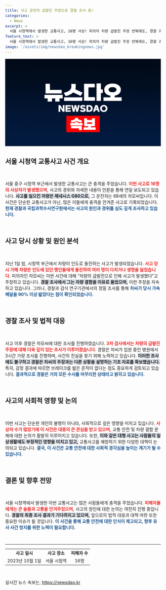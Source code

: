 ```yaml
---
title: 사고 운전자 급발진 주장으로 경찰 조사 중!
categories:
  - News
excerpt: >
  서울 시청역에서 발생한 교통사고, 16명 사상! 피의자 차량 급발진 주장 반복에도, 경찰 과학적 증거로 반박. 사건 진실은 과연 무엇일까? 클릭하여 더 알아보세요!
feature_text: >
  서울 시청역에서 발생한 교통사고, 16명 사상! 피의자 차량 급발진 주장 반복에도, 경찰 과학적 증거로 반박. 사건 진실은 과연 무엇일까? 클릭하여 더 알아보세요!
image: '/assets/img/newsdao_breakingnews.jpg'
---
```


<p><img src="/assets/img/newsdao_breakingnews.jpg" alt="cryptoinkorea 속보" /></p>

<h2 data-ke-size="size26">서울 시청역 교통사고 사건 개요</h2>

<p data-ke-size="size16">&nbsp;</p>

<p>서울 중구 시청역 부근에서 발생한 교통사고는 큰 충격을 주었습니다. <b><span style="color: #ee2323;">이번 사고로 16명의 사상자가 발생했으며,</span></b> 사고의 경위와 자세한 내용이 언론을 통해 연일 보도되고 있습니다. <b><span style="background-color: #21538527;">사고를 일으킨 차량은 제네시스 G80으로,</span></b> 그 운전자는 68세의 차모씨입니다. 이 사건은 단순한 교통사고가 아닌, 많은 이들에게 충격을 안겨준 사고로 기록되었습니다. <b><span style="color: #1a5490;">현재 경찰과 국립과학수사연구원에서는 사고의 원인과 경위를 심도 깊게 조사하고 있습니다.</span></b></p>

<p data-ke-size="size16">&nbsp;</p>

<h2 data-ke-size="size26">사고 당시 상황 및 원인 분석</h2>

<p data-ke-size="size16">&nbsp;</p>

<p>지난 1일 밤, 시청역 부근에서 차량이 인도로 돌진하는 사고가 발생되었습니다. <b><span style="color: #ee2323;">사고 당시 가해 차량은 인도에 있던 행인들에게 돌진하여 여러 명이 다치거나 생명을 잃었습니다.</span></b> 피의자인 차모씨는 이번 사건에 대해 “차량의 급발진으로 인해 사고가 발생했다”고 주장하고 있습니다. <b><span style="background-color: #21538527;">경찰 조사에서 그는 차량 결함을 이유로 들었으며,</span></b> 이런 주장을 지속하고 있습니다. 그러나, 경찰과 감식 연구기관에서의 정밀 조사를 통해 <b><span style="color: #1a5490;">차씨가 당시 가속페달을 90% 이상 밟았다는 점이 확인되었습니다.</span></b></p>

<p data-ke-size="size16">&nbsp;</p>

<h2 data-ke-size="size26">경찰 조사 및 법적 대응</h2>

<p data-ke-size="size16">&nbsp;</p>

<p>사고 이후 경찰은 차모씨에 대한 조사를 진행하였습니다. <b><span style="color: #ee2323;">3차 검사에서는 차량의 급발진 주장에 대해 더욱 깊이 있는 조사가 이루어졌습니다.</span></b> 경찰은 차씨가 입원 중인 병원에서 3시간 가량 조사를 진행하며, 사건의 진실을 찾기 위해 노력하고 있습니다. <b><span style="background-color: #21538527;">이러한 조사에도 불구하고 경찰은 차씨의 주장과는 다른 상황을 설명하는 기초 자료를 확보했습니다.</span></b> 특히, 감정 결과에 따르면 브레이크를 밟은 흔적이 없다는 점도 중요하게 검토되고 있습니다. <b><span style="color: #1a5490;">결과적으로 경찰은 거의 모든 수사를 마무리한 상태라고 밝히고 있습니다.</span></b></p>

<p data-ke-size="size16">&nbsp;</p>

<h2 data-ke-size="size26">사고의 사회적 영향 및 논의</h2>

<p data-ke-size="size16">&nbsp;</p>

<p>이번 사고는 단순한 개인의 불행이 아니라, 사회적으로 깊은 영향을 미치고 있습니다. <b><span style="color: #ee2323;">사상자 수가 많았기에 이 사건은 대중의 큰 관심을 받고 있으며,</span></b> 교통 안전 및 차량 결함 문제에 대한 논의가 활발히 이루어지고 있습니다. 또한, <b><span style="background-color: #21538527;">이와 같은 대형 사고는 사람들의 일상생활에도 부정적인 영향을 미치고 있고,</span></b> 교통사고를 예방하기 위한 다양한 대책이 논의되고 있습니다. <b><span style="color: #1a5490;">결국, 이 사건은 교통 안전에 대한 사회적 경각심을 높이는 계기가 될 수 있습니다.</span></b></p>

<p data-ke-size="size16">&nbsp;</p>

<h2 data-ke-size="size26">결론 및 향후 전망</h2>

<p data-ke-size="size16">&nbsp;</p>

<p>서울 시청역에서 발생한 이번 교통사고는 많은 사람들에게 충격을 주었습니다. <b><span style="color: #ee2323;">피해자들에게는 큰 슬픔과 고통을 안겨주었으며,</span></b> 사고의 원인에 대한 논의는 여전히 진행 중입니다. <b><span style="background-color: #21538527;">경찰의 최종 조사 결과가 기다려지고 있으며,</span></b> 앞으로의 법적 대응과 대책 마련 또한 중요한 이슈가 될 것입니다. <b><span style="color: #1a5490;">이 사건을 통해 교통 안전에 대한 인식이 제고되고, 향후 유사 사건 방지를 위한 노력이 필요합니다.</span></b></p>

<p data-ke-size="size16">&nbsp;</p>

<hr>

<table style="width: 100%; border-collapse: collapse;">
    <tr>
        <td style="text-align: center; height: 17px;"><b>사고 일시</b></td>
        <td style="text-align: center; height: 17px;"><b>사고 장소</b></td>
        <td style="text-align: center; height: 17px;"><b>피해자 수</b></td>
    </tr>
    <tr>
        <td style="text-align: center; height: 17px;">2023년 10월 1일</td>
        <td style="text-align: center; height: 17px;">서울 시청역</td>
        <td style="text-align: center; height: 17px;">16명</td>
    </tr>
</table>

<p data-ke-size="size16">&nbsp;</p>
실시간 뉴스 속보는, <a href="https://newsdao.kr" rel="dofollow">https://newsdao.kr</a>


